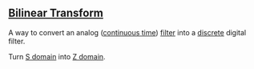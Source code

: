## [Bilinear Transform](#bilinear-transform)

A way to convert an analog ([continuous time](#continuous-time)) [filter](#filter) into a [discrete](discrete) digital filter.

Turn [S domain](#s-domain) into [Z domain](#z-domain).
